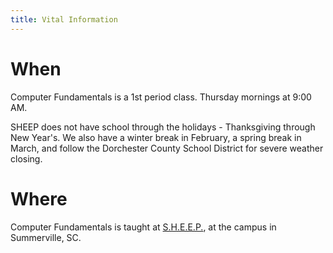 ```yaml
---
title: Vital Information
---
```


# When

Computer Fundamentals is a 1st period class. Thursday mornings at 9:00 AM.

SHEEP does not have school through the holidays - Thanksgiving through New Year's. We also have a winter break in February, a spring break in March, and follow the Dorchester County School District for severe weather closing.

# Where

Computer Fundamentals is taught at [S.H.E.E.P.](https://sheep.education/), at the campus in Summerville, SC.
